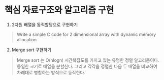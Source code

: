 # 핵심 자료구조와 알고리즘 구현
1. 2차원 배열을 동적할당으로 구현하기

> Write a simple C code for 2 dimensional array with dynamic memory allocation

2. Merge sort 구현하기

> Merge sort 는 O(nlogn) 시간복잡도를 가지고 있는 유명한 정렬 알고리즘이다.
> 동일한 크기로 배열을 분할한다. 그리고 각각을 정렬한 다음 두 배열을 비교하여 차례대로 병합하는 방식으로 동작한다.
